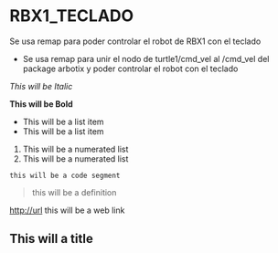 # RBX1_TECLADO
Se usa remap para poder controlar el robot de RBX1 con el teclado

* Se usa remap para unir el nodo de turtle1/cmd_vel al /cmd_vel del package arbotix y poder controlar el robot con el teclado
> <remap from="/cmd_vel" to="/turtle1/cmd_vel" />

*This will be Italic*

**This will be Bold**

- This will be a list item
- This will be a list item

1. This will be a numerated list 
2. This will be a numerated list 

``` 
this will be a code segment
```

> this will be a definition

<http://url> this will be a web link

<!--this will a comment-->

This will a title
--------------
